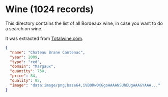 # Wine (1024 records)

This directory contains the list of all Bordeaux wine, in case you want to do
a search on wine.

It was extracted from [Totalwine.com][1].

```json
{
  "name": "Chateau Brane Cantenac",
  "year": 2009,
  "type": "red",
  "domain": "Margaux",
  "quantity": 750,
  "price": 84,
  "quality": 95,
  "image": "data:image/png;base64,iVBORw0KGgoAAAANSUhEUgAAAGYAAA..."
}
```

[1]: http://www.totalwine.com
